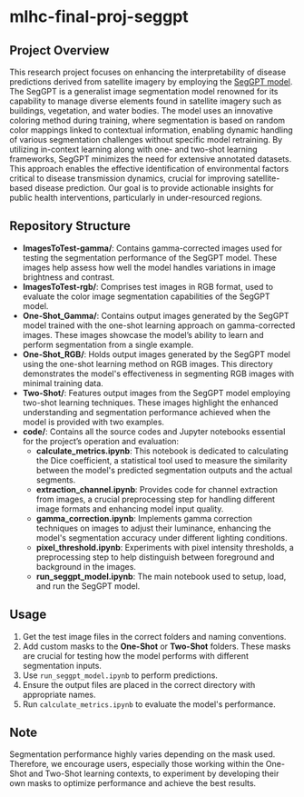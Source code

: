 # mlhc-final-proj-seggpt

## Project Overview

This research project focuses on enhancing the interpretability of disease predictions derived from satellite imagery by employing the [SegGPT model](https://arxiv.org/abs/2304.03284). The SegGPT is a generalist image segmentation model renowned for its capability to manage diverse elements found in satellite imagery such as buildings, vegetation, and water bodies. The model uses an innovative coloring method during training, where segmentation is based on random color mappings linked to contextual information, enabling dynamic handling of various segmentation challenges without specific model retraining. By utilizing in-context learning along with one- and two-shot learning frameworks, SegGPT minimizes the need for extensive annotated datasets. This approach enables the effective identification of environmental factors critical to disease transmission dynamics, crucial for improving satellite-based disease prediction. Our goal is to provide actionable insights for public health interventions, particularly in under-resourced regions.

## Repository Structure
- **ImagesToTest-gamma/**: Contains gamma-corrected images used for testing the segmentation performance of the SegGPT model. These images help assess how well the model handles variations in image brightness and contrast.
- **ImagesToTest-rgb/**: Comprises test images in RGB format, used to evaluate the color image segmentation capabilities of the SegGPT model.
- **One-Shot_Gamma/**: Contains output images generated by the SegGPT model trained with the one-shot learning approach on gamma-corrected images. These images showcase the model’s ability to learn and perform segmentation from a single example.
- **One-Shot_RGB/**: Holds output images generated by the SegGPT model using the one-shot learning method on RGB images. This directory demonstrates the model's effectiveness in segmenting RGB images with minimal training data.
- **Two-Shot/**: Features output images from the SegGPT model employing two-shot learning techniques. These images highlight the enhanced understanding and segmentation performance achieved when the model is provided with two examples.
- **code/**: Contains all the source codes and Jupyter notebooks essential for the project’s operation and evaluation:
  - **calculate_metrics.ipynb**: This notebook is dedicated to calculating the Dice coefficient, a statistical tool used to measure the similarity between the model's predicted segmentation outputs and the actual segments.
  - **extraction_channel.ipynb**: Provides code for channel extraction from images, a crucial preprocessing step for handling different image formats and enhancing model input quality.
  - **gamma_correction.ipynb**: Implements gamma correction techniques on images to adjust their luminance, enhancing the model's segmentation accuracy under different lighting conditions.
  - **pixel_threshold.ipynb**: Experiments with pixel intensity thresholds, a preprocessing step to help distinguish between foreground and background in the images.
  - **run_seggpt_model.ipynb**: The main notebook used to setup, load, and run the SegGPT model. 

## Usage
1) Get the test image files in the correct folders and naming conventions.
2) Add custom masks to the **One-Shot** or **Two-Shot** folders. These masks are crucial for testing how the model performs with different segmentation inputs.
3) Use `run_seggpt_model.ipynb` to perform predictions.
4) Ensure the output files are placed in the correct directory with appropriate names.
5) Run `calculate_metrics.ipynb` to evaluate the model's performance.

## Note
Segmentation performance highly varies depending on the mask used. Therefore, we encourage users, especially those working within the One-Shot and Two-Shot learning contexts, to experiment by developing their own masks to optimize performance and achieve the best results. 
